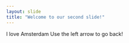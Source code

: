 ```yaml
---
layout: slide
title: "Welcome to our second slide!"
---
```

I love Amsterdam 
Use the left arrow to go back!
